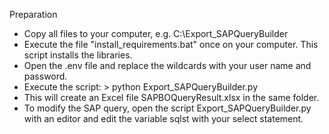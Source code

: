 Preparation

- Copy all files to your computer, e.g. C:\Export_SAPQueryBuilder
- Execute the file "install_requirements.bat" once on your computer. This script installs the libraries.
- Open the .env file and replace the wildcards with your user name and password.
- Execute the script: > python Export_SAPQueryBuilder.py
- This will create an Excel file SAPBOQueryResult.xlsx in the same folder.
- To modify the SAP query, open the script Export_SAPQueryBuilder.py with an editor and edit the variable sqlst with your select statement. 
